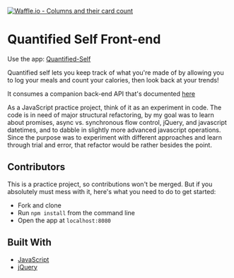 [![Waffle.io - Columns and their card count](https://badge.waffle.io/wfischer42/quantified-self.svg?columns=all)](https://waffle.io/wfischer42/quantified-self)

# Quantified Self Front-end
Use the app: [Quantified-Self](https://quantified-self-app.surge.sh/)

Quantified self lets you keep track of what you're made of by allowing you to log your meals and count your calories, then look back at your trends!

It consumes a companion back-end API that's documented [here](https://github.com/hbellows/quantifiedSelfApi)

As a JavaScript practice project, think of it as an experiment in code. The code is in need of major structural refactoring, by my goal was to learn about promises, async vs. synchronous flow control, jQuery, and javascript datetimes, and to dabble in slightly more advanced javascript operations. Since the purpose was to experiment with different approaches and learn through trial and error, that refactor would be rather besides the point.

## Contributors
This is a practice project, so contributions won't be merged. But if you absolutely must mess with it, here's what you need to do to get started:

* Fork and clone
* Run `npm install` from the command line
* Open the app at `localhost:8080`

## Built With

* [JavaScript](https://www.javascript.com/)
* [jQuery](https://jquery.com/)
